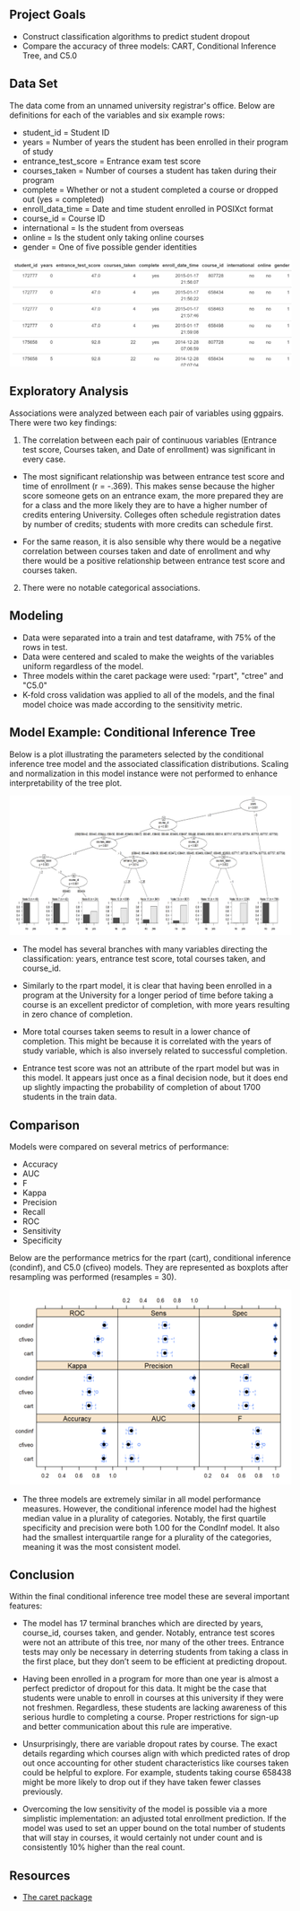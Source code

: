 ## Project Goals

* Construct classification algorithms to predict student dropout
* Compare the accuracy of three models: CART, Conditional Inference Tree, and C5.0

## Data Set
The data come from an unnamed university registrar's office. 
Below are definitions for each of the variables and six example rows:

* student_id = Student ID
* years = Number of years the student has been enrolled in their program of study
* entrance_test_score = Entrance exam test score
* courses_taken = Number of courses a student has taken during their program
* complete = Whether or not a student completed a course or dropped out (yes = completed)
* enroll_data_time = Date and time student enrolled in POSIXct format
* course_id = Course ID
* international = Is the student from overseas
* online = Is the student only taking online courses
* gender = One of five possible gender identities

![](sampledata.png)

## Exploratory Analysis

Associations were analyzed between each pair of variables using ggpairs. There were two key findings:

1. The correlation between each pair of continuous variables (Entrance test score, Courses taken, and Date of enrollment) was significant in every case. 

  * The most significant relationship was between entrance test score and time of enrollment (r = -.369). This makes sense because the higher score someone gets on an entrance exam, the more prepared they are for a class and the more likely they are to have a higher number of credits entering University. Colleges often schedule registration dates by number of credits; students with more credits can schedule first.

  * For the same reason, it is also sensible why there would be a negative correlation between courses taken and date of enrollment and why there would be a positive relationship between entrance test score and courses taken.

2. There were no notable categorical associations.

## Modeling

* Data were separated into a train and test dataframe, with 75% of the rows in test.
* Data were centered and scaled to make the weights of the variables uniform regardless of the model.
* Three models within the caret package were used: "rpart", "ctree" and "C5.0" 
* K-fold cross validation was applied to all of the models, and the final model choice was made according to the sensitivity metric.

## Model Example: Conditional Inference Tree

Below is a plot illustrating the parameters selected by the conditional inference tree model and the associated classification distributions. Scaling and normalization in this model instance were not performed to enhance interpretability of the tree plot.

![](condinftree.png)

* The model has several branches with many variables directing the classification: years, entrance test score, total courses taken, and course_id.

* Similarly to the rpart model, it is clear that having been enrolled in a program at the University for a longer period of time before taking a course is an excellent predictor of completion, with more years resulting in zero chance of completion.

* More total courses taken seems to result in a lower chance of completion. This might be because it is correlated with the years of study variable, which is also inversely related to successful completion.

* Entrance test score was not an attribute of the rpart model but was in this model. It appears just once as a final decision node, but it does end up slightly impacting the probability of completion of about 1700 students in the train data.


## Comparison

Models were compared on several metrics of performance:
* Accuracy 
* AUC 
* F
* Kappa
* Precision
* Recall
* ROC
* Sensitivity
* Specificity

Below are the performance metrics for the rpart (cart), conditional inference (condinf), and C5.0 (cfiveo) models. They are represented as boxplots after resampling was performed (resamples = 30).

![](accuracyclassification.png)

* The three models are extremely similar in all model performance measures. However, the conditional inference model had the highest median value in a plurality of categories. Notably, the first quartile specificity and precision were both 1.00 for the CondInf model. It also had the smallest interquartile range for a plurality of the categories, meaning it was the most consistent model.

## Conclusion

Within the final conditional inference tree model these are several important features:

* The model has 17 terminal branches which are directed by years, course_id, courses taken, and gender. Notably, entrance test scores were not an attribute of this tree, nor many of the other trees. Entrance tests may only be necessary in deterring students from taking a class in the first place, but they don’t seem to be efficient at predicting dropout.

* Having been enrolled in a program for more than one year is almost a perfect predictor of dropout for this data. It might be the case that students were unable to enroll in courses at this university if they were not freshmen. Regardless, these students are lacking awareness of this serious hurdle to completing a course. Proper restrictions for sign-up and better communication about this rule are imperative.

* Unsurprisingly, there are variable dropout rates by course. The exact details regarding which courses align with which predicted rates of drop out once accounting for other student characteristics like courses taken could be helpful to explore. For example, students taking course 658438 might be more likely to drop out if they have taken fewer classes previously.

* Overcoming the low sensitivity of the model is possible via a more simplistic implementation: an adjusted total enrollment prediction. If the model was used to set an upper bound on the total number of students that will stay in courses, it would certainly not under count and is consistently 10% higher than the real count.

## Resources

* [The caret package](https://topepo.github.io/caret/train-models-by-tag.html)





